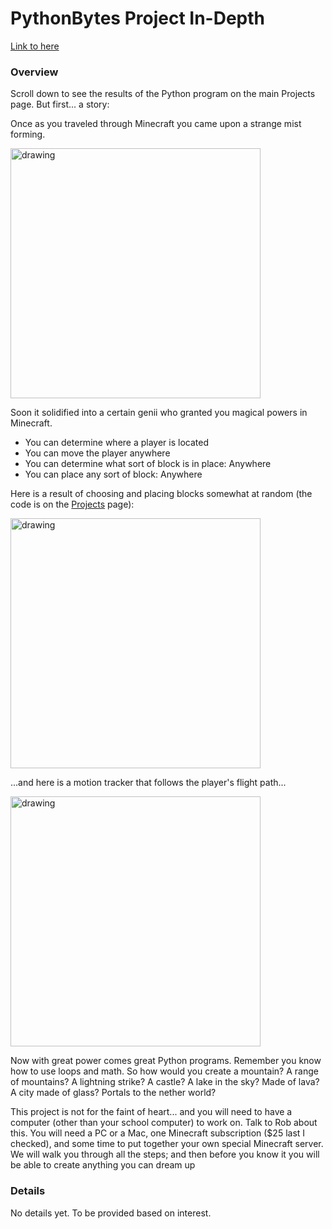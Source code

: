 # PythonBytes Project In-Depth


[Link to here](https://github.com/robfatland/pythonbytes/tree/master/projects/minecraft#pythonbytes-project-in-depth)


### Overview

Scroll down to see the results of the Python program on the main Projects page. But first... a story:


Once as you traveled through Minecraft you came upon a strange mist forming. 



<img src="https://github.com/robfatland/pythonbytes/blob/master/projects/minecraft/cloudchamber.png" alt="drawing" width="400"/>



Soon it solidified into a certain genii who granted you magical powers in Minecraft.  



- You can determine where a player is located
- You can move the player anywhere
- You can determine what sort of block is in place: Anywhere
- You can place any sort of block: Anywhere


Here is a result of choosing and placing blocks somewhat at random (the code is on the 
[Projects](https://github.com/robfatland/pythonbytes/tree/master/projects#project-minecraft-landscapes) page):


<img src="https://github.com/robfatland/pythonbytes/blob/master/projects/minecraft/sparserandom.png" alt="drawing" width="400"/>


...and here is a motion tracker that follows the player's flight path...


<img src="https://github.com/robfatland/pythonbytes/blob/master/projects/minecraft/sparserandom.png" alt="drawing" width="400"/>


Now with great power comes great Python programs. Remember you know how to use loops and math. So how would you
create a mountain? A range of mountains? A lightning strike? A castle? A lake in the sky? Made of lava? 
A city made of glass? Portals to the nether world? 


This project is not for the faint of heart... and you will need to have a computer (other than your school
computer) to work on. Talk to Rob about this. You will need a PC or a Mac, one Minecraft subscription ($25 last I checked), 
and some time
to put together your own special Minecraft server. We will walk you through all the steps; and then before
you know it you will be able to create anything you can dream up 


### Details


No details yet. To be provided based on interest.

